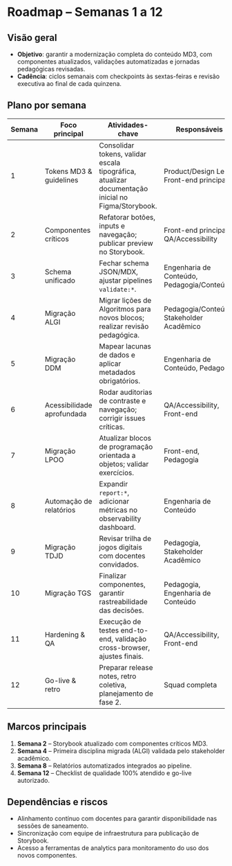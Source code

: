 # Roadmap – Semanas 1 a 12

## Visão geral

- **Objetivo**: garantir a modernização completa do conteúdo MD3, com componentes atualizados, validações automatizadas e jornadas pedagógicas revisadas.
- **Cadência**: ciclos semanais com checkpoints às sextas-feiras e revisão executiva ao final de cada quinzena.

## Plano por semana

| Semana | Foco principal             | Atividades-chave                                                                                  | Responsáveis                               | Entregáveis                                   |
| ------ | -------------------------- | ------------------------------------------------------------------------------------------------- | ------------------------------------------ | --------------------------------------------- |
| 1      | Tokens MD3 & guidelines    | Consolidar tokens, validar escala tipográfica, atualizar documentação inicial no Figma/Storybook. | Product/Design Lead, Front-end principal   | Biblioteca de tokens v1, changelog de estilos |
| 2      | Componentes críticos       | Refatorar botões, inputs e navegação; publicar preview no Storybook.                              | Front-end principal, QA/Accessibility      | Componentes MD3 essenciais com testes         |
| 3      | Schema unificado           | Fechar schema JSON/MDX, ajustar pipelines `validate:*`.                                           | Engenharia de Conteúdo, Pedagogia/Conteúdo | Schema aprovado e automatizado                |
| 4      | Migração ALGI              | Migrar lições de Algoritmos para novos blocos; realizar revisão pedagógica.                       | Pedagogia/Conteúdo, Stakeholder Acadêmico  | Lote ALGI aprovado                            |
| 5      | Migração DDM               | Mapear lacunas de dados e aplicar metadados obrigatórios.                                         | Engenharia de Conteúdo, Pedagogia          | Lote DDM validado                             |
| 6      | Acessibilidade aprofundada | Rodar auditorias de contraste e navegação; corrigir issues críticas.                              | QA/Accessibility, Front-end                | Relatório de acessibilidade e fixes           |
| 7      | Migração LPOO              | Atualizar blocos de programação orientada a objetos; validar exercícios.                          | Front-end, Pedagogia                       | Lote LPOO integrado                           |
| 8      | Automação de relatórios    | Expandir `report:*`, adicionar métricas no observability dashboard.                               | Engenharia de Conteúdo                     | Relatórios automatizados                      |
| 9      | Migração TDJD              | Revisar trilha de jogos digitais com docentes convidados.                                         | Pedagogia, Stakeholder Acadêmico           | Lote TDJD aprovado                            |
| 10     | Migração TGS               | Finalizar componentes, garantir rastreabilidade das decisões.                                     | Pedagogia, Engenharia de Conteúdo          | Lote TGS concluído                            |
| 11     | Hardening & QA             | Execução de testes end-to-end, validação cross-browser, ajustes finais.                           | QA/Accessibility, Front-end                | Plano de testes + issues resolvidas           |
| 12     | Go-live & retro            | Preparar release notes, retro coletiva, planejamento de fase 2.                                   | Squad completa                             | Release pack e retro documentada              |

## Marcos principais

1. **Semana 2** – Storybook atualizado com componentes críticos MD3.
2. **Semana 4** – Primeira disciplina migrada (ALGI) validada pelo stakeholder acadêmico.
3. **Semana 8** – Relatórios automatizados integrados ao pipeline.
4. **Semana 12** – Checklist de qualidade 100% atendido e go-live autorizado.

## Dependências e riscos

- Alinhamento contínuo com docentes para garantir disponibilidade nas sessões de saneamento.
- Sincronização com equipe de infraestrutura para publicação de Storybook.
- Acesso a ferramentas de analytics para monitoramento do uso dos novos componentes.
